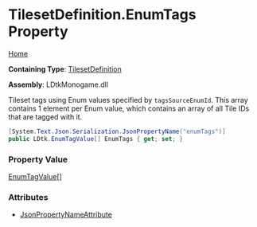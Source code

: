 # TilesetDefinition\.EnumTags Property

[Home](../../../README.md)

**Containing Type**: [TilesetDefinition](../README.md)

**Assembly**: LDtkMonogame\.dll

  
 Tileset tags using Enum values specified by `tagsSourceEnumId`\. This array contains 1 element per Enum value, which contains an array of all Tile IDs that are tagged with it\. 

```csharp
[System.Text.Json.Serialization.JsonPropertyName("enumTags")]
public LDtk.EnumTagValue[] EnumTags { get; set; }
```

### Property Value

[EnumTagValue](../../EnumTagValue/README.md)\[\]

### Attributes

* [JsonPropertyNameAttribute](https://docs.microsoft.com/en-us/dotnet/api/system.text.json.serialization.jsonpropertynameattribute)

